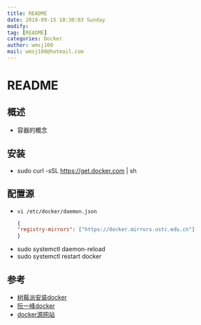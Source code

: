 ```yaml
---
title: README
date: 2019-09-15 18:30:03 Sunday
modify:
tag: [README]
categories: Docker
author: wmsj100
mail: wmsj100@hotmail.com
---
```


# README

## 概述
- 容器的概念

## 安装
- sudo curl -sSL https://get.docker.com | sh

## 配置源
- `vi /etc/docker/daemon.json`
	```json
	{ 
	"registry-mirrors": ["https://docker.mirrors.ustc.edu.cn"] 
	}
	```
- sudo systemctl daemon-reload
- sudo systemctl restart docker

## 参考
- [树莓派安装docker](http://shumeipai.nxez.com/2019/05/20/how-to-install-docker-on-your-raspberry-pi.html)
- [阮一峰docker](http://www.ruanyifeng.com/blog/2018/02/docker-tutorial.html)
- [docker源网站](https://www.daocloud.io/dce)

